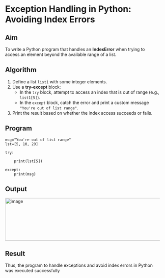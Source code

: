# Exception Handling in Python: Avoiding Index Errors

##  Aim
To write a Python program that handles an **IndexError** when trying to access an element beyond the available range of a list.

##  Algorithm
1. Define a list `list1` with some integer elements.
2. Use a **try-except** block:
   - In the `try` block, attempt to access an index that is out of range (e.g., `list1[5]`).
   - In the `except` block, catch the error and print a custom message `"You're out of list range"`.
3. Print the result based on whether the index access succeeds or fails.

##  Program
```
msg="You're out of list range"
lst=[5, 10, 20]

try:
    
    print(lst[5])

except:
    print(msg)

```


## Output
<img width="561" height="139" alt="image" src="https://github.com/user-attachments/assets/b898666d-f619-4053-825d-fee4e5103cb9" />


## Result
Thus, the program to handle exceptions and avoid index errors in Python was executed successfully
